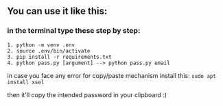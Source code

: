 ## You can use it like this:

### in the terminal type these step by step:

``` 
1. python -m venv .env
2. source .env/bin/activate 
3. pip install -r requirements.txt
4. python pass.py [argument] --> python pass.py email 
```

in case you face any error for copy/paste mechanism install this:
`sudo apt install xsel`

then it'll copy the intended password in your clipboard :)
